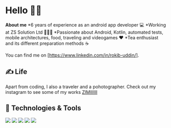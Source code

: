 # Hello 👨‍💻


 <strong>About me</strong> 
 *6 years of experience as an android app developer 💻 
 *Working at ZS Solution Ltd 👨‍🎨📲 
 *Passionate about Android, Kotlin, automated tests, mobile architectures, food, traveling and videogames ♥️ 
 *Tea enthusiast and its different preparation methods ☕

You can find me on [https://www.linkedin.com/in/rokib-uddin/].

## &#x270d; Life

Apart from coding, I also a traveler and a pohotographer. Check out my instagram to see some of my works [ZIMIIIIII](https://www.instagram.com/zimiiiiii/) 

## 🔧 Technologies & Tools
![](https://img.shields.io/badge/Code-Kotlin-informational?style=flat&logo=kotlin&logoColor=white&color=2bbc8a)
![](https://img.shields.io/badge/Code-java-informational?style=flat&logo=java&logoColor=white&color=2bbc8a)
![](https://img.shields.io/badge/Editor-Android_Studio-informational?style=flat&logo=android-studio&logoColor=white&color=2bbc8a)
![](https://img.shields.io/badge/OS-Linux-informational?style=flat&logo=linux&logoColor=white&color=2bbc8a)
![](https://img.shields.io/badge/Editor-IntelliJ_IDEA-informational?style=flat&logo=intellij-idea&logoColor=white&color=2bbc8a)
